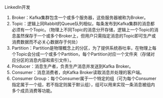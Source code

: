 
LinkedIn开发

1. Broker：Kafka集群包含一个或多个服务器，这些服务器被称为Broker。
2. Topic：逻辑上同Rabbit的Queue队列相似，每条发布到Kafka集群的消息都必须有一个Topic。（物理上不同Topic的消息分开存储，逻辑上一个Topic的消息虽然保存于一个或多个Broker上，但用户只需指定消息的Topic即可生产或消费数据而不必关心数据存于何处）
3. Partition：Partition是物理概念上的分区，为了提供系统吞吐率，在物理上每个Topic会分成一个或多个Partition，每个Partition对应一个文件夹（存储对应分区的消息内容和索引文件）。
4. Producer：消息生产者，负责生产消息并发送到Kafka Broker。
5. Consumer：消息消费者，向Kafka Broker读取消息并处理的客户端。
6. Consumer Group：每个Consumer属于一个特定的组（可为每个Consumer指定属于一个组，若不指定则属于默认组），组可以用来实现一条消息被组内多个成员消费等功能。
